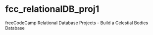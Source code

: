 # fcc_relationalDB_proj1
freeCodeCamp Relational Database Projects - Build a Celestial Bodies Database
